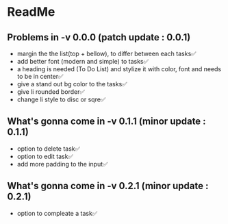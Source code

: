 # ReadMe

## Problems in -v 0.0.0 (patch update : 0.0.1)

- margin the the list(top + bellow), to differ between each tasks✅
- add better font (modern and simple) to tasks✅
- a heading is needed (To Do List) and stylize it with color, font and needs to be in center✅
- give a stand out bg color to the tasks✅
- give li rounded border✅
- change li style to disc or sqre✅

## What's gonna come in -v 0.1.1 (minor update : 0.1.1)

- option to delete task✅
- option to edit task✅
- add more padding to the input✅

## What's gonna come in -v 0.2.1 (minor update : 0.2.1)

- option to compleate a task✅
